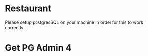 # Restaurant
Please setup postgresSQL on your machine in order for this to work correctly.
# Get PG Admin 4
